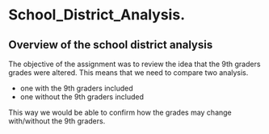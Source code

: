 # School_District_Analysis.

## Overview of the school district analysis

The objective of the assignment was to review the idea that the 9th graders grades were altered. This means that we need to compare two analysis.
- one with the 9th graders included
- one without the 9th graders included

This way we would be able to confirm how the grades may change with/without the 9th graders.

##
